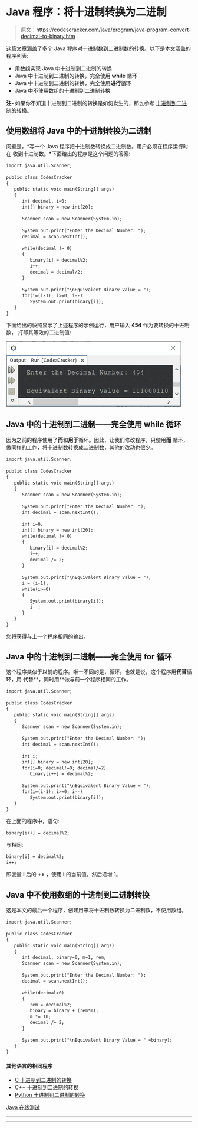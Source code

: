 # Java 程序：将十进制转换为二进制

> 原文：<https://codescracker.com/java/program/java-program-convert-decimal-to-binary.htm>

这篇文章涵盖了多个 Java 程序对十进制数到二进制数的转换。以下是本文涵盖的程序列表:

*   用数组实现 Java 中十进制到二进制的转换
*   Java 中十进制到二进制的转换，完全使用 **while** 循环
*   Java 中十进制到二进制的转换，完全使用**进行**循环
*   Java 中不使用数组的十进制到二进制转换

**注-** 如果你不知道十进制到二进制的转换是如何发生的，那么参考 [十进制到二进制的转换](/computer-fundamental/decimal-to-binary.htm)。

## 使用数组将 Java 中的十进制转换为二进制

问题是，*写一个 Java 程序把十进制数转换成二进制数。用户必须在程序运行时在 收到十进制数。*下面给出的程序是这个问题的答案:

```
import java.util.Scanner;

public class CodesCracker
{
   public static void main(String[] args)
   {
      int decimal, i=0;
      int[] binary = new int[20];

      Scanner scan = new Scanner(System.in);

      System.out.print("Enter the Decimal Number: ");
      decimal = scan.nextInt();

      while(decimal != 0)
      {
         binary[i] = decimal%2;
         i++;
         decimal = decimal/2;
      }

      System.out.print("\nEquivalent Binary Value = ");
      for(i=(i-1); i>=0; i--)
         System.out.print(binary[i]);
   }
}
```

下面给出的快照显示了上述程序的示例运行，用户输入 **454** 作为要转换的十进制数， 打印其等效的二进制值:

![java convert decimal to binary](img/e2a21aa3977867423169b6d8d096c903.png)

## Java 中的十进制到二进制——完全使用 while 循环

因为之前的程序使用了**而**和**用于**循环。因此，让我们修改程序，只使用**而** 循环，做同样的工作，将十进制数转换成二进制数，其他的改动也很少。

```
import java.util.Scanner;

public class CodesCracker
{
   public static void main(String[] args)
   {
      Scanner scan = new Scanner(System.in);

      System.out.print("Enter the Decimal Number: ");
      int decimal = scan.nextInt();

      int i=0;
      int[] binary = new int[20];
      while(decimal != 0)
      {
         binary[i] = decimal%2;
         i++;
         decimal /= 2;
      }

      System.out.print("\nEquivalent Binary Value = ");
      i = (i-1);
      while(i>=0)
      {
         System.out.print(binary[i]);
         i--;
      }
   }
}
```

您将获得与上一个程序相同的输出。

## Java 中的十进制到二进制——完全使用 for 循环

这个程序类似于以前的程序。唯一不同的是，循环。也就是说，这个程序用**代替**循环，用 代替**，同时用**做与前一个程序相同的工作。

```
import java.util.Scanner;

public class CodesCracker
{
   public static void main(String[] args)
   {
      Scanner scan = new Scanner(System.in);

      System.out.print("Enter the Decimal Number: ");
      int decimal = scan.nextInt();

      int i;
      int[] binary = new int[20];
      for(i=0; decimal!=0; decimal/=2)
         binary[i++] = decimal%2;

      System.out.print("\nEquivalent Binary Value = ");
      for(i=(i-1); i>=0; i--)
         System.out.print(binary[i]);
   }
}
```

在上面的程序中，语句:

```
binary[i++] = decimal%2;
```

与相同:

```
binary[i] = decimal%2;
i++;
```

即变量 **i** 后的 **++** ，使用 **i** 的当前值，然后递增 1。

## Java 中不使用数组的十进制到二进制转换

这是本文的最后一个程序，创建用来将十进制数转换为二进制数，不使用数组。

```
import java.util.Scanner;

public class CodesCracker
{
   public static void main(String[] args)
   {
      int decimal, binary=0, m=1, rem;
      Scanner scan = new Scanner(System.in);

      System.out.print("Enter the Decimal Number: ");
      decimal = scan.nextInt();

      while(decimal>0)
      {
         rem = decimal%2;
         binary = binary + (rem*m);
         m *= 10;
         decimal /= 2;
      }

      System.out.print("\nEquivalent Binary Value = " +binary);
   }
}
```

#### 其他语言的相同程序

*   [C 十进制到二进制的转换](/c/program/c-program-convert-decimal-to-binary.htm)
*   [C++ 十进制到二进制的转换](/cpp/program/cpp-program-convert-decimal-to-binary.htm)
*   [Python 十进制到二进制的转换](/python/program/python-program-convert-decimal-to-binary.htm)

[Java 在线测试](/exam/showtest.php?subid=1)

* * *

* * *